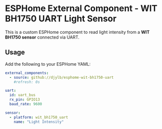 # ESPHome External Component - WIT BH1750 UART Light Sensor

This is a custom ESPHome component to read light intensity from a **WIT BH1750 sensor** connected via UART.

## Usage

Add the following to your ESPHome YAML:

```yaml
external_components:
  - source: github://djylb/esphome-wit-bh1750-uart
    #refresh: 0s

uart:
  id: uart_bus
  rx_pin: GPIO13
  baud_rate: 9600

sensor:
  - platform: wit_bh1750_uart
    name: "Light Intensity"
```
